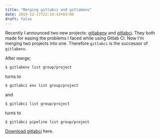 ```yaml
---
title: "Merging gitlabci and gitlabenv"
date: 2019-12-17T22:14:43+03:00
draft: false
---
```


Recently I announced two new projects:
[gitlabenv](/post/new-project-gitlabenv/) and
[gitlabci](/post/new-project-gitlabci/). They both made for easing the problems
I faced while using Gitlab CI. Now I'm merging two projects into one. Therefore
`gitlabci` is the successor of `gitlabenv`.

After merge;

```
$ gitlabenv list group/project
```

turns to

```
$ gitlabci env list group/project
```

and

```
$ gitlabci list group/project
```

turns to

```
$ gitlabci pipeline list group/project
```

[Download gitlabci](https://github.com/egegunes/gitlabci/releases) here.
